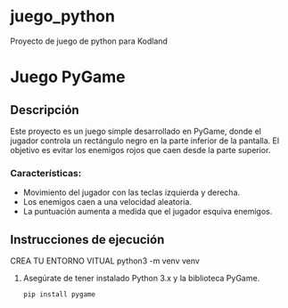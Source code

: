 # juego_python
Proyecto de juego de python para Kodland

# Juego PyGame
## Descripción
Este proyecto es un juego simple desarrollado en PyGame, donde el jugador controla un rectángulo negro en la parte inferior de la pantalla. El objetivo es evitar los enemigos rojos que caen desde la parte superior.
### Características:
- Movimiento del jugador con las teclas izquierda y derecha.
- Los enemigos caen a una velocidad aleatoria.
- La puntuación aumenta a medida que el jugador esquiva enemigos.
## Instrucciones de ejecución
CREA TU ENTORNO VITUAL  python3 -m venv venv
1. Asegúrate de tener instalado Python 3.x y la biblioteca PyGame.
   ```bash
   pip install pygame
